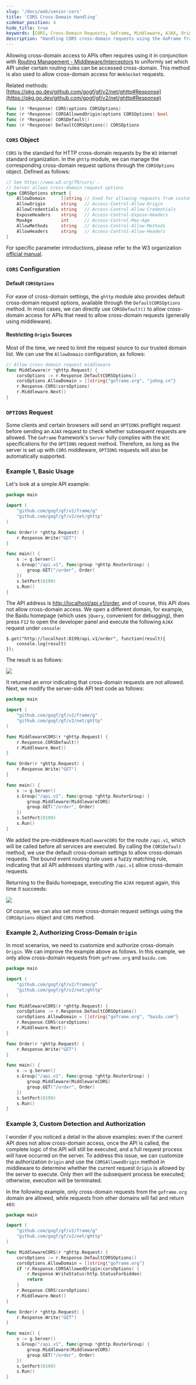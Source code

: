 ```yaml
---
slug: '/docs/web/senior-cors'
title: 'CORS Cross-Domain Handling'
sidebar_position: 4
hide_title: true
keywords: [CORS, Cross-Domain Requests, GoFrame, Middleware, AJAX, Origin, CORSOptions, Cross-Domain Access, GoFrame Framework, WebSocket]
description: "Handling CORS cross-domain requests using the GoFrame framework, setting cross-domain rules with routing management and middleware, allowing WebSocket cross-domain access. Provides CORS object and its configuration parameters, including default and restricted Origin settings. Additionally, it demonstrates basic usage methods, authorizing cross-domain Origin, and custom detection methods to achieve more flexible cross-domain request management."
---
```


Allowing cross-domain access to APIs often requires using it in conjunction with [Routing Management - Middleware/Interceptors](../%E8%B7%AF%E7%94%B1%E7%AE%A1%E7%90%86/%E8%B7%AF%E7%94%B1%E7%AE%A1%E7%90%86-%E4%B8%AD%E9%97%B4%E4%BB%B6%E6%8B%A6%E6%88%AA%E5%99%A8/%E4%B8%AD%E9%97%B4%E4%BB%B6%E6%8B%A6%E6%88%AA%E5%99%A8-%E5%9F%BA%E6%9C%AC%E4%BB%8B%E7%BB%8D.md) to uniformly set which API under certain routing rules can be accessed cross-domain. This method is also used to allow cross-domain access for `WebSocket` requests.

Related methods: [https://pkg.go.dev/github.com/gogf/gf/v2/net/ghttp#Response](https://pkg.go.dev/github.com/gogf/gf/v2/net/ghttp#Response)

```go
func (r *Response) CORS(options CORSOptions)
func (r *Response) CORSAllowedOrigin(options CORSOptions) bool
func (r *Response) CORSDefault()
func (r *Response) DefaultCORSOptions() CORSOptions
```

### `CORS` Object

`CORS` is the standard for HTTP cross-domain requests by the `W3` internet standard organization. In the `ghttp` module, we can manage the corresponding cross-domain request options through the `CORSOptions` object. Defined as follows:

```go
// See https://www.w3.org/TR/cors/ .
// Server allows cross-domain request options
type CORSOptions struct {
    AllowDomain      []string // Used for allowing requests from custom domains
    AllowOrigin      string   // Access-Control-Allow-Origin
    AllowCredentials string   // Access-Control-Allow-Credentials
    ExposeHeaders    string   // Access-Control-Expose-Headers
    MaxAge           int      // Access-Control-Max-Age
    AllowMethods     string   // Access-Control-Allow-Methods
    AllowHeaders     string   // Access-Control-Allow-Headers
}
```

For specific parameter introductions, please refer to the W3 organization [official manual](https://www.w3.org/TR/cors/).

### `CORS` Configuration

#### Default `CORSOptions`

For ease of cross-domain settings, the `ghttp` module also provides default cross-domain request options, available through the `DefaultCORSOptions` method. In most cases, we can directly use `CORSDefault()` to allow cross-domain access for APIs that need to allow cross-domain requests (generally using middleware).

#### Restricting `Origin` Sources

Most of the time, we need to limit the request source to our trusted domain list. We can use the `AllowDomain` configuration, as follows:

```go
// Allow cross-domain request middleware
func Middleware(r *ghttp.Request) {
    corsOptions := r.Response.DefaultCORSOptions()
    corsOptions.AllowDomain = []string{"goframe.org", "johng.cn"}
    r.Response.CORS(corsOptions)
    r.Middleware.Next()
}
```

### `OPTIONS` Request

Some clients and certain browsers will send an `OPTIONS` preflight request before sending an `AJAX` request to check whether subsequent requests are allowed. The `GoFrame` framework's `Server` fully complies with the `W3C` specifications for the `OPTIONS` request method. Therefore, as long as the server is set up with `CORS` middleware, `OPTIONS` requests will also be automatically supported.

### Example 1, Basic Usage

Let's look at a simple API example:

```go
package main

import (
    "github.com/gogf/gf/v2/frame/g"
    "github.com/gogf/gf/v2/net/ghttp"
)

func Order(r *ghttp.Request) {
    r.Response.Write("GET")
}

func main() {
    s := g.Server()
    s.Group("/api.v1", func(group *ghttp.RouterGroup) {
        group.GET("/order", Order)
    })
    s.SetPort(8199)
    s.Run()
}
```

The API address is [http://localhost/api.v1/order](http://localhost/api.v1/order), and of course, this API does not allow cross-domain access. We open a different domain, for example, the Baidu homepage (which uses `jQuery`, convenient for debugging), then press `F12` to open the developer panel and execute the following `AJAX` request under `console`:

```
$.get("http://localhost:8199/api.v1/order", function(result){
    console.log(result)
});
```

The result is as follows:

![](/markdown/06b316cb2a487071cf4be67a3481dac3.png)

It returned an error indicating that cross-domain requests are not allowed. Next, we modify the server-side API test code as follows:

```go
package main

import (
    "github.com/gogf/gf/v2/frame/g"
    "github.com/gogf/gf/v2/net/ghttp"
)

func MiddlewareCORS(r *ghttp.Request) {
    r.Response.CORSDefault()
    r.Middleware.Next()
}

func Order(r *ghttp.Request) {
    r.Response.Write("GET")
}

func main() {
    s := g.Server()
    s.Group("/api.v1", func(group *ghttp.RouterGroup) {
        group.Middleware(MiddlewareCORS)
        group.GET("/order", Order)
    })
    s.SetPort(8199)
    s.Run()
}
```

We added the pre-middleware `MiddlewareCORS` for the route `/api.v1`, which will be called before all services are executed. By calling the `CORSDefault` method, we use the default cross-domain settings to allow cross-domain requests. The bound event routing rule uses a fuzzy matching rule, indicating that all API addresses starting with `/api.v1` allow cross-domain requests.

Returning to the Baidu homepage, executing the `AJAX` request again, this time it succeeds:

![](/markdown/46045bd28217115525ef3db08eec309b.png)

Of course, we can also set more cross-domain request settings using the `CORSOptions` object and `CORS` method.

### Example 2, Authorizing Cross-Domain `Origin`

In most scenarios, we need to customize and authorize cross-domain `Origin`. We can improve the example above as follows. In this example, we only allow cross-domain requests from `goframe.org` and `baidu.com`.

```go
package main

import (
    "github.com/gogf/gf/v2/frame/g"
    "github.com/gogf/gf/v2/net/ghttp"
)

func MiddlewareCORS(r *ghttp.Request) {
    corsOptions := r.Response.DefaultCORSOptions()
    corsOptions.AllowDomain = []string{"goframe.org", "baidu.com"}
    r.Response.CORS(corsOptions)
    r.Middleware.Next()
}

func Order(r *ghttp.Request) {
    r.Response.Write("GET")
}

func main() {
    s := g.Server()
    s.Group("/api.v1", func(group *ghttp.RouterGroup) {
        group.Middleware(MiddlewareCORS)
        group.GET("/order", Order)
    })
    s.SetPort(8199)
    s.Run()
}
```

### Example 3, Custom Detection and Authorization

I wonder if you noticed a detail in the above examples: even if the current API does not allow cross-domain access, once the API is called, the complete logic of the API will still be executed, and a full request process will have occurred on the server. To address this issue, we can customize the authorization `Origin` and use the `CORSAllowedOrigin` method in middleware to determine whether the current request `Origin` is allowed by the server to execute. Only then will the subsequent process be executed; otherwise, execution will be terminated.

In the following example, only cross-domain requests from the `goframe.org` domain are allowed, while requests from other domains will fail and return `403`:

```go
package main

import (
    "github.com/gogf/gf/v2/frame/g"
    "github.com/gogf/gf/v2/net/ghttp"
)

func MiddlewareCORS(r *ghttp.Request) {
    corsOptions := r.Response.DefaultCORSOptions()
    corsOptions.AllowDomain = []string{"goframe.org"}
    if !r.Response.CORSAllowedOrigin(corsOptions) {
        r.Response.WriteStatus(http.StatusForbidden)
        return
    }
    r.Response.CORS(corsOptions)
    r.Middleware.Next()
}

func Order(r *ghttp.Request) {
    r.Response.Write("GET")
}

func main() {
    s := g.Server()
    s.Group("/api.v1", func(group *ghttp.RouterGroup) {
        group.Middleware(MiddlewareCORS)
        group.GET("/order", Order)
    })
    s.SetPort(8199)
    s.Run()
}
```